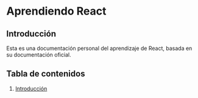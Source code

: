 # Aprendiendo React

## Introducción

Esta es una documentación personal del aprendizaje de React, basada en su documentación oficial.

## Tabla de contenidos

1. [Introducción](Introduccion/README.md)